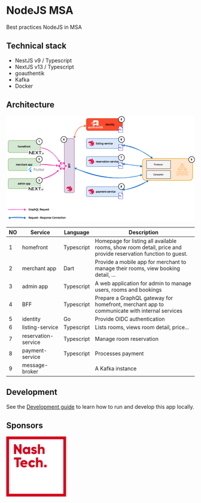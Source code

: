 # NodeJS MSA

Best practices NodeJS in MSA

## Technical stack

* NestJS v9 / Typescript
* NextJS v13 / Typescript
* goauthentik
* Kafka
* Docker

## Architecture

![System Design](docs/imgs/system-design.png)

| NO | Service             | Language    | Description                                                                                                  |
| -- | ------------------- | ----------- | ------------------------------------------------------------------------------------------------------------ |
| 1  | homefront           | Typescript  | Homepage for listing all available rooms, show room detail, price and provide reservation function to guest. |
| 2  | merchant app        | Dart        | Provide a mobile app for merchant to manage their rooms, view booking detail, ...                            |
| 3  | admin app           | Typescript  | A web application for admin to manage users, rooms and bookings                                              |
| 4  | BFF                 | Typescript  | Prepare a GraphQL gateway for homefront, merchant app to communicate with internal services                  |
| 5  | identity            | Go          | Provide OIDC authentication                                                                                  |
| 6  | listing-service     | Typescript  | Lists rooms, views room detail, price...                                                                     |
| 7  | reservation-service | Typescript  | Manage room reservation                                                                                      |
| 8  | payment-service     | Typescript  | Processes payment                                                                                            |
| 9  | message-broker      |             | A Kafka instance                                                                                             |

## Development

See the [Development guide](docs/development-guide.md) to learn how to run and develop this app locally.

## Sponsors

![NashTech Vietnam](docs/imgs/nashTech-logo-red.svg)
